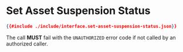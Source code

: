 # Set Asset Suspension Status

```json
{{#include ./include/interface.set-asset-suspension-status.json}}
```

The call **MUST** fail with the `UNAUTHORIZED` error code if not called by an authorized
caller.
